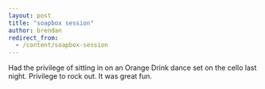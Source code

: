 ```yaml
---
layout: post
title: "soapbox session"
author: brendan
redirect_from:
  - /content/soapbox-session
---
```


Had the privilege of sitting in on an Orange Drink dance set on the cello last night.  Privilege to rock out.   It was great fun. 
